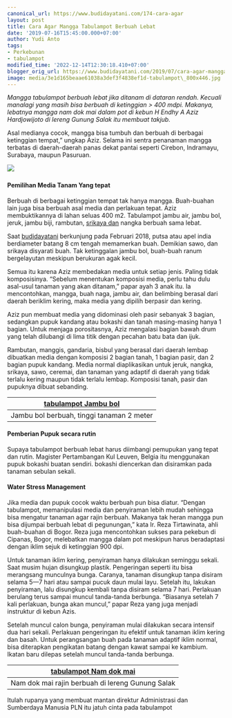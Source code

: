 ```yaml
---
canonical_url: https://www.budidayatani.com/174-cara-agar
layout: post
title: Cara Agar Mangga Tabulampot Berbuah Lebat
date: '2019-07-16T15:45:00.000+07:00'
author: Yudi Anto
tags:
- Perkebunan
- tabulampot
modified_time: '2022-12-14T12:30:18.410+07:00'
blogger_orig_url: https://www.budidayatani.com/2019/07/cara-agar-mangga-tabulampot-berbuah.html
image: media/3e1d165beaae61038a3def3f4838ef1d-tabulampot\_800x446.jpg
---
```

*Mangga tabulampot berbuah lebat jika ditanam di dataran rendah. Kecuali manalagi yang masih bisa berbuah di ketinggian > 400 mdpi. Makanya, lebatnya mangga nam dok mai dalam pot di kebun H Endhy A Aziz Hardjowijoto di lereng Gunung Salak itu membuat takjub.*

Asal medianya cocok, mangga bisa tumbuh dan berbuah di berbagai ketinggian tempat,” ungkap Aziz. Selama ini sentra penanaman mangga terbatas di daerah-daerah panas dekat pantai seperti Cirebon, Indramayu, Surabaya, maupun Pasuruan.

[![](https://i0.wp.com/1.bp.blogspot.com/-4AIeNShSk2U/XS2Gane3cAI/AAAAAAAAC9Y/HpXjvpvHA2w8KBr5li9SUtOBowXOXHo0gCLcBGAs/s400/tabulampot_800x446.jpg?resize=400%2C222&ssl=1)](https://i1.wp.com/1.bp.blogspot.com/-4AIeNShSk2U/XS2Gane3cAI/AAAAAAAAC9Y/HpXjvpvHA2w8KBr5li9SUtOBowXOXHo0gCLcBGAs/s1600/tabulampot_800x446.jpg?ssl=1) 

#### Pemilihan Media Tanam Yang tepat

Berbuah di berbagai ketinggian tempat tak hanya mangga. Buah-buahan lain juga bisa berbuah asal media dan perlakuan tepat. Aziz membuktikannya di lahan seluas 400 m2. Tabulampot jambu air, jambu bol, jeruk, jambu biji, rambutan, [srikaya dan](https://www.budidayatani.com/2019/07/budidaya-buah-srikaya-san-pablo-dan.html) nangka berbuah sama lebat.

Saat [budidayatani](https://www.budidayatani.com/) berkunjung pada Februari 2018, putsa atau apel india berdiameter batang 8 cm tengah memamerkan buah. Demikian sawo, dan srikaya disyarati buah. Tak ketinggalan jambu bol, buah-buah ranum bergelayutan meskipun berukuran agak kecil.

Semua itu karena Aziz membedakan media untuk setiap jenis. Paling tidak komposisinya. “Sebelum menentukan komposisi media, perlu tahu dulu asal-usul tanaman yang akan ditanam,” papar ayah 3 anak itu. Ia mencontohkan, mangga, buah naga, jambu air, dan belimbing berasal dari daerah beriklim kering, maka media yang dipilih berpasir dan kering.

Aziz pun membuat media yang didominasi oleh pasir sebanyak 3 bagian, sedangkan pupuk kandang atau bokashi dan tanah masing-masing hanya 1 bagian. Untuk menjaga porositasnya, Aziz mengalasi bagian bawah drum yang telah dilubangi di lima titik dengan pecahan batu bata dan ijuk.

Rambutan, manggis, gandaria, bisbul yang berasal dari daerah lembap dibuatkan media dengan komposisi 2 bagian tanah, 1 bagian pasir, dan 2 bagian pupuk kandang. Media normal diaplikasikan untuk jeruk, nangka, srikaya, sawo, ceremai, dan tanaman yang adaptif di daerah yang tidak terlalu kering maupun tidak terlalu lembap. Komposisi tanah, pasir dan pupuknya dibuat sebanding.



| [tabulampot Jambu bol](https://i0.wp.com/1.bp.blogspot.com/-d4tX2Zx-7c4/XS2GyrBqkkI/AAAAAAAAC9g/XmDVfERux-o-ZucKoNysloStokVSZYJ5QCLcBGAs/s1600/tabulampot_501x600.jpg?ssl=1) |
| --- |
| Jambu bol berbuah, tinggi tanaman 2 meter |

#### Pemberian Pupuk secara rutin

Supaya tabulampot berbuah lebat harus diimbangi pemupukan yang tepat dan rutin. Magister Pertambangan Kul Leuven, Belgia itu menggunakan pupuk bokashi buatan sendiri. bokashi diencerkan dan disiramkan pada tanaman sebulan sekali.

#### Water Stress Management

Jika media dan pupuk cocok waktu berbuah pun bisa diatur. “Dengan tabulampot, memanipulasi media dan penyiraman lebih mudah sehingga bisa mengatur tanaman agar rajin berbuah. Makanya tak heran mangga pun bisa dijumpai berbuah lebat di pegunungan,” kata Ir. Reza Tirtawinata, ahli buah-buahan di Bogor. Reza juga mencontohkan sukses para pekebun di Cipanas, Bogor, melebatkan mangga dalam pot meskipun harus beradaptasi dengan iklim sejuk di ketinggian 900 dpi.

Untuk tanaman iklim kering, penyiraman hanya dilakukan seminggu sekali. Saat musim hujan disungkup plastik. Pengeringan seperti itu bisa merangsang munculnya bunga. Caranya, tanaman disungkup tanpa disiram selama 5—7 hari atau sampai pucuk daun mulai layu. Setelah itu, lakukan penyiraman, lalu disungkup kembali tanpa disiram selama 7 hari. Perlakuan berulang terus sampai muncul tanda-tanda berbunga. “Biasanya setelah 7 kali perlakuan, bunga akan muncul,” papar Reza yang juga menjadi instruktur di kebun Azis.

Setelah muncul calon bunga, penyiraman mulai dilakukan secara intensif dua hari sekali. Perlakuan pengeringan itu efektif untuk tanaman iklim kering dan basah. Untuk perangsangan buah pada tanaman adaptif iklim normal, bisa diterapkan pengikatan batang dengan kawat sampai ke kambium. Ikatan baru dilepas setelah muncul tanda-tanda berbunga.



| [tabulampot Nam dok mai](https://i0.wp.com/1.bp.blogspot.com/-44UZmiZU9_E/XS2HE-BcuVI/AAAAAAAAC9o/GN0ZjMuAre8gA5IvwB0ppYh_NycLXGN5gCLcBGAs/s1600/tabulampot_315x600.jpg?ssl=1) |
| --- |
| Nam dok mai rajin berbuah di lereng Gunung Salak |

Itulah rupanya yang membuat mantan direktur Administrasi dan Sumberdaya Manusia PLN itu jatuh cinta pada tabulampot


